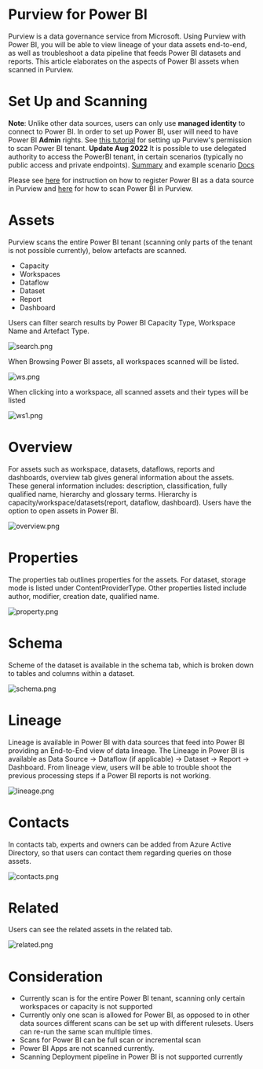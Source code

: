 # Purview for Power BI
Purview is a data governance service from Microsoft. Using Purview with Power BI, you will be able to view lineage of your data assets end-to-end, as well as troubleshoot a data pipeline that feeds Power BI datasets and reports. This article elaborates on the aspects of Power BI assets when scanned in Purview.

# Set Up and Scanning

**Note**: Unlike other data sources, users can only use **managed identity** to connect to Power BI. In order to set up Power BI, user will need to have Power BI **Admin** rights. See [this tutorial](../ServicePrincipal/ServicePrincipal.md) for setting up Purview's permission to scan Power BI tenant.
**Update Aug 2022** It is possible to use delegated authority to access the PowerBI tenant, in certain scenarios (typically no public access and private endpoints). [Summary](https://docs.microsoft.com/en-us/azure/purview/register-scan-power-bi-tenant?tabs=Scenario1#supported-scenarios-for-power-bi-scans) and example scenario [Docs](https://docs.microsoft.com/en-us/azure/purview/register-scan-power-bi-tenant?tabs=Scenario1#scan-same-tenant-using-self-hosted-ir-and-delegated-authentication)

Please see [here](https://docs.microsoft.com/en-us/azure/purview/register-scan-power-bi-tenant#steps-to-register-in-the-same-tenant) for instruction on how to register Power BI as a data source in Purview and [here](https://docs.microsoft.com/en-us/azure/purview/register-scan-power-bi-tenant#scan) for how to scan Power BI in Purview. 

# Assets
Purview scans the entire Power BI tenant (scanning only parts of the tenant is not possible currently),  below artefacts are scanned. 
* Capacity
* Workspaces
* Dataflow
* Dataset
* Report
* Dashboard

Users can filter search results by Power BI Capacity Type, Workspace Name and Artefact Type.
 
![search.png](images/search.png)

When Browsing Power BI assets, all workspaces scanned will be listed.

![ws.png](images/ws.png)
 
When clicking into a workspace, all scanned assets and their types will be listed

![ws1.png](images/ws1.png)
 
# Overview
For assets such as workspace, datasets, dataflows, reports and dashboards, overview tab gives general information about the assets. These general information includes: description, classification, fully qualified name, hierarchy and glossary terms. Hierarchy is capacity/workspace/datasets(report, dataflow, dashboard). Users have the option to open assets in Power BI.

![overview.png](images/overview.png)
 
# Properties
The properties tab outlines properties for the assets. For dataset, storage mode is listed under ContentProviderType. Other properties listed include author, modifier, creation date, qualified name. 

![property.png](images/property.png)
 
# Schema
Scheme of the dataset is available in the schema tab, which is broken down to tables and columns within a dataset.
 
![schema.png](images/schema.png)

# Lineage
Lineage is available in Power BI with data sources that feed into Power BI providing an End-to-End view of data lineage. The Lineage in Power BI is available as Data Source -> Dataflow (if applicable) -> Dataset -> Report -> Dashboard.
From lineage view, users will be able to trouble shoot the previous processing steps if a Power BI reports is not working. 

![lineage.png](images/lineage.png)
 
# Contacts
In contacts tab, experts and owners can be added from Azure Active Directory, so that users can contact them regarding queries on those assets.

![contacts.png](images/contacts.png)
 
# Related
Users can see the related assets in the related tab.

![related.png](images/related.png)
 
# Consideration
* Currently scan is for the entire Power BI tenant, scanning only certain workspaces or capacity is not supported
* Currently only one scan is allowed for Power BI, as opposed to in other data sources different scans can be set up with different rulesets. Users can re-run the same scan multiple times.
* Scans for Power BI can be full scan or incremental scan 
* Power BI Apps are not scanned currently.
* Scanning Deployment pipeline in Power BI is not supported currently
